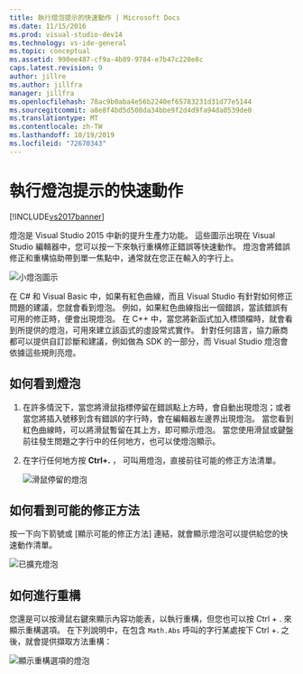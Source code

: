```yaml
---
title: 執行燈泡提示的快速動作 | Microsoft Docs
ms.date: 11/15/2016
ms.prod: visual-studio-dev14
ms.technology: vs-ide-general
ms.topic: conceptual
ms.assetid: 990ee487-cf9a-4b89-9784-e7b47c220e8c
caps.latest.revision: 9
author: jillre
ms.author: jillfra
manager: jillfra
ms.openlocfilehash: 78ac9b0aba4e56b2240ef65783231d31d77e5144
ms.sourcegitcommit: a8e8f4bd5d508da34bbe9f2d4d9fa94da0539de0
ms.translationtype: MT
ms.contentlocale: zh-TW
ms.lasthandoff: 10/19/2019
ms.locfileid: "72670343"
---
```

# <a name="perform-quick-actions-with-light-bulbs"></a>執行燈泡提示的快速動作
[!INCLUDE[vs2017banner](../includes/vs2017banner.md)]

燈泡是 Visual Studio 2015 中新的提升生產力功能。 這些圖示出現在 Visual Studio 編輯器中，您可以按一下來執行重構修正錯誤等快速動作。 燈泡會將錯誤修正和重構協助帶到單一焦點中，通常就在您正在輸入的字行上。

 ![小燈泡圖示](../ide/media/vs2015-lightbulbsmall.png "VS2015_LightBulbSmall")

 在 C# 和 Visual Basic 中，如果有紅色曲線，而且 Visual Studio 有針對如何修正問題的建議，您就會看到燈泡。 例如，如果紅色曲線指出一個錯誤，當該錯誤有可用的修正時，便會出現燈泡。 在 C++ 中，當您將新函式加入標頭檔時，就會看到所提供的燈泡，可用來建立該函式的虛設常式實作。 針對任何語言，協力廠商都可以提供自訂診斷和建議，例如做為 SDK 的一部分，而 Visual Studio 燈泡會依據這些規則亮燈。

## <a name="to-see-a-light-bulb"></a>如何看到燈泡

1. 在許多情況下，當您將滑鼠指標停留在錯誤點上方時，會自動出現燈泡；或者當您將插入號移到含有錯誤的字行時，會在編輯器左邊界出現燈泡。 當您看到紅色曲線時，可以將滑鼠暫留在其上方，即可顯示燈泡。 當您使用滑鼠或鍵盤前往發生問題之字行中的任何地方，也可以使燈泡顯示。

2. 在字行任何地方按 **Ctrl+.** ， 可叫用燈泡，直接前往可能的修正方法清單。

   ![滑鼠停留的燈泡](../ide/media/vs2015-lightbulb-hover.png "VS2015_LightBulb_Hover")

## <a name="to-see-potential-fixes"></a>如何看到可能的修正方法
 按一下向下箭號或 [顯示可能的修正方法] 連結，就會顯示燈泡可以提供給您的快速動作清單。

 ![已擴充燈泡](../ide/media/vs2015-lightbulb-hover-expanded.png "VS2015_LightBulb_hover_expanded")

## <a name="to-do-a-refactoring"></a>如何進行重構
 您還是可以按滑鼠右鍵來顯示內容功能表，以執行重構，但您也可以按 Ctrl + . 來顯示重構選項。 在下列說明中，在包含 `Math.Abs` 呼叫的字行某處按下 Ctrl +. 之後，就會提供擷取方法重構：

 ![顯示重構選項的燈泡](../ide/media/vs2015-lightbulbs-refactor.png "VS2015_LightBulbs_refactor")
